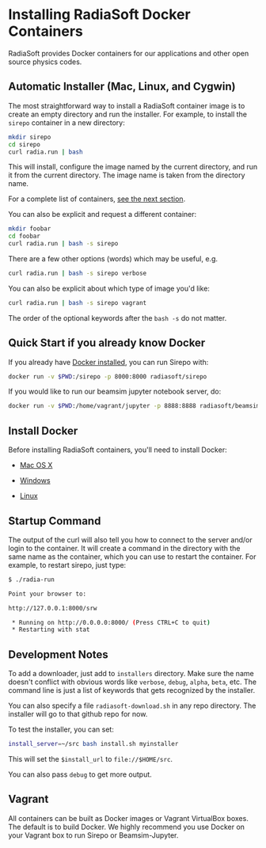 # Installing RadiaSoft Docker Containers

RadiaSoft provides Docker containers for our applications
and other open source physics codes.

## Automatic Installer (Mac, Linux, and Cygwin)

The most straightforward way to install a RadiaSoft container image is
to create an empty directory and run the installer. For example, to
install the `sirepo` container in a new directory:

```sh
mkdir sirepo
cd sirepo
curl radia.run | bash
```

This will install, configure the image named by the current
directory, and run it from the current directory. The image name
is taken from the directory name.

For a complete list of containers, [see the next section](#containers).

You can also be explicit and request a different container:

```sh
mkdir foobar
cd foobar
curl radia.run | bash -s sirepo
```

There are a few other options (words) which may be useful, e.g.

```sh
curl radia.run | bash -s sirepo verbose
```

You can also be explicit about which type of image you'd like:

```sh
curl radia.run | bash -s sirepo vagrant
```

The order of the optional keywords after the `bash -s` do not matter.

## Quick Start if you already know Docker

If you already have [Docker installed](#requirements), you can run Sirepo with:

```sh
docker run -v $PWD:/sirepo -p 8000:8000 radiasoft/sirepo
```

If you would like to run our beamsim jupyter notebook server, do:

```sh
docker run -v $PWD:/home/vagrant/jupyter -p 8888:8888 radiasoft/beamsim-jupyter
```

## Install Docker

Before installing RadiaSoft containers, you'll need to install Docker:

* [Mac OS X](https://docs.docker.com/docker-for-mac/install/)

* [Windows](https://docs.docker.com/docker-for-windows/install/)

* [Linux](https://docs.docker.com/engine/installation/#/on-linux)

## Startup Command

The output of the curl will also tell you how to connect to the server
and/or login to the container. It will create a command in the directory
with the same name as the container, which you can use to restart the
container. For example, to restart sirepo, just type:

```sh
$ ./radia-run

Point your browser to:

http://127.0.0.1:8000/srw

 * Running on http://0.0.0.0:8000/ (Press CTRL+C to quit)
 * Restarting with stat
```

## Development Notes

To add a downloader, just add to `installers` directory. Make
sure the name doesn't conflict with obvious words like `verbose`,
`debug`, `alpha`, `beta`, etc. The command line is just a list
of keywords that gets recognized by the installer.

You can also specify a file `radiasoft-download.sh` in any repo
directory. The installer will go to that github repo for now.

To test the installer, you can set:

```sh
install_server=~/src bash install.sh myinstaller
```

This will set the `$install_url` to `file://$HOME/src`.

You can also pass `debug` to get more output.

## Vagrant

All containers can be built as Docker images or Vagrant VirtualBox boxes. The
default is to build Docker. We highly recommend you use Docker on your
Vagrant box to run Sirepo or Beamsim-Jupyter.
